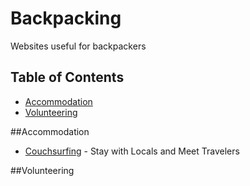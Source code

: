 # Backpacking
Websites useful for backpackers

Table of Contents
-----------------

* [Accommodation](#accommodation)
* [Volunteering](#volunteering)

##Accommodation
* [Couchsurfing](https://www.couchsurfing.com/) - Stay with Locals and Meet Travelers

##Volunteering
